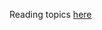 Reading topics [here](https://docs.google.com/document/d/129MkcEV66KnOEO0JxuiAx0bqxP0Nmc1e0Z5PE4F1384/edit) 
